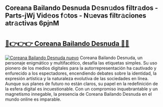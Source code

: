 ## Coreana Bailando Desnuda D𝚎sn𝚞dos filtr𝚊dos - Parts-jWj Vid𝚎os f𝚘tos - N𝚞evas filtr𝚊ciones atr𝚊ctivas 6pjnM

# <h2><a href="http://mb4itgs.tromn.icu/?c=Coreana+Bailando+Desnuda">🔗👉👉👉 Coreana Bailando Desnuda 🔗🔗</a></h2>

[![Coreana Bailando Desnuda nuevo](https://i.imgur.com/pEAQMta.gif)](http://mb4itgs.tromn.icu/?c=Coreana+Bailando+Desnuda)
Coreana Bailando Desnuda, un personaje enigmático y multifacético, desafía las etiquetas simples. Su uso pionero de los medios digitales para la autorrepresentación ha cautivado y enfurecido a los espectadores, encendiendo debates sobre la identidad, la expresión artística y la naturaleza evolutiva de las sociedades en línea. Aunque sus planes de futuro no están claros, su papel en la redefinición de la esfera digital es incuestionable. Con un compromiso inquebrantable y un magnetismo innegable, la presencia de Coreana Bailando Desnuda en el mundo online es imparable.
